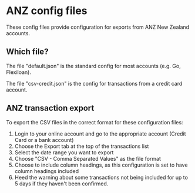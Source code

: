 # ANZ config files
These config files provide configuration for exports from ANZ New Zealand accounts.

## Which file?
The file "default.json" is the standard config for most accounts (e.g. Go, Flexiloan).

The file "csv-credit.json" is the config for transactions from a credit card account.

## ANZ transaction export
To export the CSV files in the correct format for these configuration files:
1. Login to your online account and go to the appropriate account (Credit Card or a bank account)
2. Choose the Export tab at the top of the transactions list
3. Select the date range you want to export
4. Choose "CSV - Comma Separated Values" as the file format
5. Choose to include column headings, as this configuration is set to have column headings included
6. Heed the warning about some transactions not being included for up to 5 days if they haven't been confirmed.
